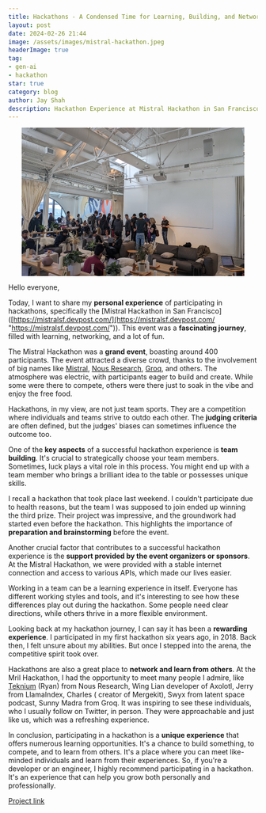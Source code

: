 ```yaml
---
title: Hackathons - A Condensed Time for Learning, Building, and Networking
layout: post
date: 2024-02-26 21:44
image: /assets/images/mistral-hackathon.jpeg
headerImage: true
tag:
- gen-ai
- hackathon
star: true
category: blog
author: Jay Shah
description: Hackathon Experience at Mistral Hackathon in San Francisco
---
```


<img src="../assets/images/hackathon.jpeg" alt="mistral-hackathon" width="450" height="300" style="display: block; margin-left: auto; margin-right: auto;"/>


Hello everyone,  

Today, I want to share my **personal experience** of participating in hackathons, specifically the [Mistral Hackathon in San Francisco]([https://mistralsf.devpost.com/](https://mistralsf.devpost.com/ "https://mistralsf.devpost.com/")). This event was a **fascinating journey**, filled with learning, networking, and a lot of fun.

The Mistral Hackathon was a **grand event**, boasting around 400 participants. The event attracted a diverse crowd, thanks to the involvement of big names like [Mistral](https://chat.mistral.ai/chat), [Nous Research](https://huggingface.co/NousResearch), [Groq](https://console.groq.com/), and others. The atmosphere was electric, with participants eager to build and create. While some were there to compete, others were there just to soak in the vibe and enjoy the free food.

Hackathons, in my view, are not just team sports. They are a competition where individuals and teams strive to outdo each other. The **judging criteria** are often defined, but the judges' biases can sometimes influence the outcome too.

One of the **key aspects** of a successful hackathon experience is **team building**. It's crucial to strategically choose your team members. Sometimes, luck plays a vital role in this process. You might end up with a team member who brings a brilliant idea to the table or possesses unique skills.

I recall a hackathon that took place last weekend. I couldn't participate due to health reasons, but the team I was supposed to join ended up winning the third prize. Their project was impressive, and the groundwork had started even before the hackathon. This highlights the importance of **preparation and brainstorming** before the event.

Another crucial factor that contributes to a successful hackathon experience is the **support provided by the event organizers or sponsors**. At the Mistral Hackathon, we were provided with a stable internet connection and access to various APIs, which made our lives easier.

Working in a team can be a learning experience in itself. Everyone has different working styles and tools, and it's interesting to see how these differences play out during the hackathon. Some people need clear directions, while others thrive in a more flexible environment.

Looking back at my hackathon journey, I can say it has been a **rewarding experience**. I participated in my first hackathon six years ago, in 2018. Back then, I felt unsure about my abilities. But once I stepped into the arena, the competitive spirit took over.

Hackathons are also a great place to **network and learn from others**. At the Mril Hackathon, I had the opportunity to meet many people I admire, like [Teknium](https://twitter.com/Teknium1) (Ryan) from Nous Research, Wing Lian developer of Axolotl, Jerry from LlamaIndex, Charles ( creator of Mergekit), Swyx from latent space podcast, Sunny Madra from Groq. It was inspiring to see these individuals, who I usually follow on Twitter, in person. They were approachable and just like us, which was a refreshing experience.

In conclusion, participating in a hackathon is a **unique experience** that offers numerous learning opportunities. It's a chance to build something, to compete, and to learn from others. It's a place where you can meet like-minded individuals and learn from their experiences. So, if you're a developer or an engineer, I highly recommend participating in a hackathon. It's an experience that can help you grow both personally and professionally.

[Project link](https://devpost.com/software/neurobuddy)
